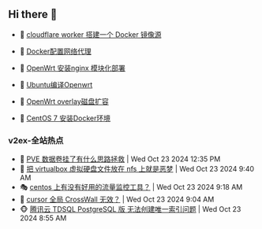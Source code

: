 ## Hi there 👋

<!--
**dkyg666/dkyg666** is a ✨ _special_ ✨ repository because its `README.md` (this file) appears on your GitHub profile.

Here are some ideas to get you started:

- 🔭 I’m currently working on ...
- 🌱 I’m currently learning ...
- 👯 I’m looking to collaborate on ...
- 🤔 I’m looking for help with ...
- 💬 Ask me about ...
- 📫 How to reach me: ...
- 😄 Pronouns: ...
- ⚡ Fun fact: ...
-->

<!-- BLOG-POST-LIST:START -->
- 🦩 [cloudflare worker 搭建一个 Docker 镜像源](http://blog.1996099.xyz/archives/cloudflare-worker-da-jian-yi-ge-docker-jing-xiang-zhan) 

- 🚦 [Docker配置网络代理](http://blog.1996099.xyz/archives/dockerpei-zhi-wang-luo-dai-li) 

- 🫶 [OpenWrt 安装nginx 模块化部署](http://blog.1996099.xyz/archives/openwrt-an-zhuang-nginx-mo-kuai-hua-bu-shu) 

- 🦄 [Ubuntu编译Openwrt](http://blog.1996099.xyz/archives/ubuntuzi-bian-yi-openwrt) 

- 🐻 [OpenWrt overlay磁盘扩容](http://blog.1996099.xyz/archives/openwrt-overlay) 

- 🤖 [CentOS 7 安装Docker环境](http://blog.1996099.xyz/archives/centos-docker) 
<!-- BLOG-POST-LIST:END -->

### v2ex-全站热点
<!-- v2ex:START -->
- 🥸 [PVE 数据卷挂了有什么思路拯救](https://www.v2ex.com/t/1083020#reply0) | Wed Oct 23 2024 12:35 PM
- 🤗 [把 virtualbox 虚拟硬盘文件放在 nfs 上就是恶梦](https://www.v2ex.com/t/1082982#reply0) | Wed Oct 23 2024 9:40 AM
- 🎭 [centos 上有没有好用的流量监控工具？](https://www.v2ex.com/t/1082974#reply3) | Wed Oct 23 2024 9:18 AM
- 🥷 [cursor 全局 CrossWall 无效？](https://www.v2ex.com/t/1082972#reply1) | Wed Oct 23 2024 9:04 AM
- 🐵 [腾讯云 TDSQL PostgreSQL 版 无法创建唯一索引问题](https://www.v2ex.com/t/1082970#reply5) | Wed Oct 23 2024 8:55 AM<!-- v2ex:END -->

